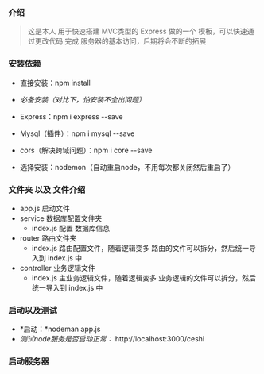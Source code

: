 ### 介绍

> 这是本人 用于快速搭建 MVC类型的 Express 做的一个 模板，可以快速通过更改代码 完成 服务器的基本访问，后期将会不断的拓展

### 安装依赖

- 直接安装：npm install

- *必备安装（对比下，怕安装不全出问题）*
- Express：npm i express --save
- Mysql（插件）：npm i mysql --save
- cors（解决跨域问题）：npm i core --save
- 选择安装：nodemon（自动重启node，不用每次都关闭然后重启了）

### 文件夹 以及 文件介绍

- app.js 启动文件
- service 数据库配置文件夹
  - index.js 配置 数据库信息
- router 路由文件夹
  - index.js 路由配置文件，随着逻辑变多 路由的文件可以拆分，然后统一导入到 index.js 中
- controller 业务逻辑文件
  - index.js 主业务逻辑文件，随着逻辑变多 业务逻辑的文件可以拆分，然后统一导入到 index.js 中

### 启动以及测试

- *启动：*nodeman app.js
- *测试node服务是否启动正常：* http://localhost:3000/ceshi

### 启动服务器